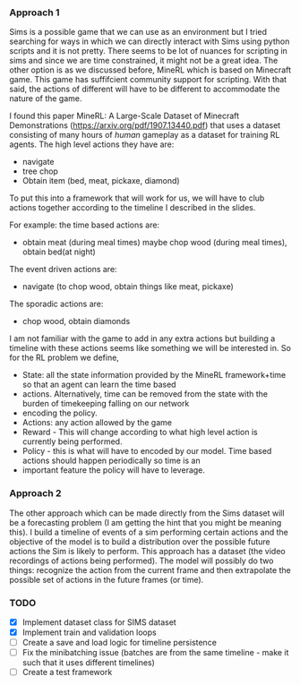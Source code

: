 ### Approach 1

Sims is a possible game that we can use as an environment but I tried searching for ways in which we can directly 
interact with Sims using python scripts and it is not pretty. There seems to be lot of nuances for scripting in sims and 
since we are time constrained, it might not be a great idea. The other option is as we discussed before, MineRL which 
is based on Minecraft game. This game has suffifcient community support for scripting. With that said, the actions of 
different will have to be different to accommodate the nature of the game.

I found this paper MineRL: A Large-Scale Dataset of Minecraft Demonstrations (https://arxiv.org/pdf/1907.13440.pdf) 
that uses a dataset consisting of many hours of *human* gameplay as a dataset for training RL agents. The high level 
actions they have are:

- navigate
- tree chop
- Obtain item (bed, meat, pickaxe, diamond)

To put this into a framework that will work for us, we will have to club actions together according to the timeline 
I described in the slides.

For example: the time based actions are:
- obtain meat (during meal times) maybe chop wood (during meal times), obtain bed(at night)

The event driven actions are:
- navigate (to chop wood, obtain things like meat, pickaxe)

The sporadic actions are:
- chop wood, obtain diamonds

I am not familiar with the game to add in any extra actions but building a timeline with these actions seems like 
something we will be interested in. So for the RL problem we define,

- State: all the state information provided by the MineRL framework+time so that an agent can learn the time based 
- actions. Alternatively, time can be removed from the state with the burden of timekeeping falling on our network 
- encoding the policy.
- Actions: any action allowed by the game
- Reward - This will change according to what high level action is currently being performed.
- Policy - this is what will have to encoded by our model. Time based actions should happen periodically so time is an 
- important feature the policy will have to leverage.

### Approach 2

The other approach which can be made directly from the Sims
dataset will be a forecasting problem (I am getting the hint that you
might be meaning this). I build a timeline of events of a sim performing
certain actions and the objective of the model is to build a
distribution over the possible future actions the Sim is likely to
perform. This approach has a dataset (the video recordings of actions
being performed). The model will possibly do two things: recognize the
action from the current frame and then extrapolate the possible set of
actions in the future frames (or time).


### TODO

- [x] Implement dataset class for SIMS dataset
- [x] Implement train and validation loops
- [ ] Create a save and load logic for timeline persistence
- [ ] Fix the minibatching issue (batches are from the same timeline - make it such that it uses different timelines)
- [ ] Create a test framework

